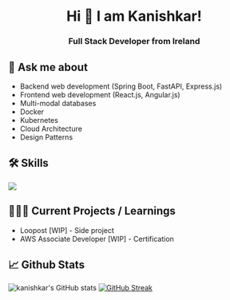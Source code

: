 <h1 align="center">Hi 👋 I am Kanishkar!</h1>
<h3 align="center">Full Stack Developer from Ireland</h3>
  
## 💬 Ask me about
- Backend web development (Spring Boot, FastAPI, Express.js)
- Frontend web development (React.js, Angular.js)
- Multi-modal databases
- Docker
- Kubernetes
- Cloud Architecture
- Design Patterns

## 🛠️ Skills
<a href="https://skillicons.dev">
  <img src="https://skillicons.dev/icons?i=java,python,c,mysql,postgres,mongo,js,ts,html,css,nodejs,spring,react,angular,express,fastapi,kafka,git,kubernetes,docker,jenkins,aws" />
</a>

## 👨🏻‍💻 Current Projects / Learnings
- Loopost [WIP] - Side project
- AWS Associate Developer [WIP] - Certification

## 📈 Github Stats
![kanishkar's GitHub stats](https://github-readme-stats.vercel.app/api?username=kanishkart&show_icons=true&theme=tokyonight&hide_border=true)  [![GitHub Streak](https://streak-stats.demolab.com?user=kanishkart&theme=tokyonight&hide_border=true)](https://git.io/streak-stats)



